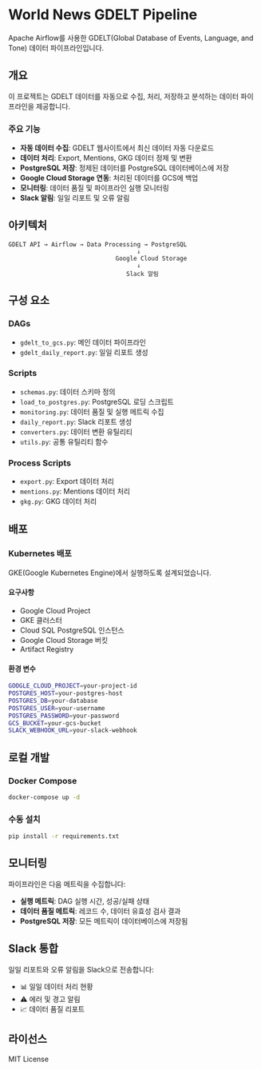 # World News GDELT Pipeline

Apache Airflow를 사용한 GDELT(Global Database of Events, Language, and Tone) 데이터 파이프라인입니다.

## 개요

이 프로젝트는 GDELT 데이터를 자동으로 수집, 처리, 저장하고 분석하는 데이터 파이프라인을 제공합니다.

### 주요 기능

- **자동 데이터 수집**: GDELT 웹사이트에서 최신 데이터 자동 다운로드
- **데이터 처리**: Export, Mentions, GKG 데이터 정제 및 변환
- **PostgreSQL 저장**: 정제된 데이터를 PostgreSQL 데이터베이스에 저장
- **Google Cloud Storage 연동**: 처리된 데이터를 GCS에 백업
- **모니터링**: 데이터 품질 및 파이프라인 실행 모니터링
- **Slack 알림**: 일일 리포트 및 오류 알림

## 아키텍처

```
GDELT API → Airflow → Data Processing → PostgreSQL
                                    ↓
                              Google Cloud Storage
                                    ↓
                                 Slack 알림
```

## 구성 요소

### DAGs
- `gdelt_to_gcs.py`: 메인 데이터 파이프라인
- `gdelt_daily_report.py`: 일일 리포트 생성

### Scripts
- `schemas.py`: 데이터 스키마 정의
- `load_to_postgres.py`: PostgreSQL 로딩 스크립트
- `monitoring.py`: 데이터 품질 및 실행 메트릭 수집
- `daily_report.py`: Slack 리포트 생성
- `converters.py`: 데이터 변환 유틸리티
- `utils.py`: 공통 유틸리티 함수

### Process Scripts
- `export.py`: Export 데이터 처리
- `mentions.py`: Mentions 데이터 처리
- `gkg.py`: GKG 데이터 처리

## 배포

### Kubernetes 배포

GKE(Google Kubernetes Engine)에서 실행하도록 설계되었습니다.

#### 요구사항
- Google Cloud Project
- GKE 클러스터
- Cloud SQL PostgreSQL 인스턴스
- Google Cloud Storage 버킷
- Artifact Registry

#### 환경 변수
```bash
GOOGLE_CLOUD_PROJECT=your-project-id
POSTGRES_HOST=your-postgres-host
POSTGRES_DB=your-database
POSTGRES_USER=your-username
POSTGRES_PASSWORD=your-password
GCS_BUCKET=your-gcs-bucket
SLACK_WEBHOOK_URL=your-slack-webhook
```

## 로컬 개발

### Docker Compose
```bash
docker-compose up -d
```

### 수동 설치
```bash
pip install -r requirements.txt
```

## 모니터링

파이프라인은 다음 메트릭을 수집합니다:

- **실행 메트릭**: DAG 실행 시간, 성공/실패 상태
- **데이터 품질 메트릭**: 레코드 수, 데이터 유효성 검사 결과
- **PostgreSQL 저장**: 모든 메트릭이 데이터베이스에 저장됨

## Slack 통합

일일 리포트와 오류 알림을 Slack으로 전송합니다:

- 📊 일일 데이터 처리 현황
- ⚠️ 에러 및 경고 알림
- 📈 데이터 품질 리포트

## 라이선스

MIT License
